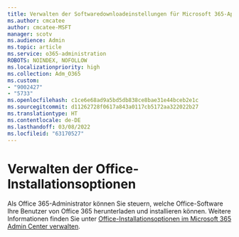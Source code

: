 ```yaml
---
title: Verwalten der Softwaredownloadeinstellungen für Microsoft 365-Apps
ms.author: cmcatee
author: cmcatee-MSFT
manager: scotv
ms.audience: Admin
ms.topic: article
ms.service: o365-administration
ROBOTS: NOINDEX, NOFOLLOW
ms.localizationpriority: high
ms.collection: Adm_O365
ms.custom:
- "9002427"
- "5733"
ms.openlocfilehash: c1ce6e68ad9a5bd5db838ce8bae31e44bceb2e1c
ms.sourcegitcommit: d11262728f0617a843a0117cb5172aa322022b27
ms.translationtype: HT
ms.contentlocale: de-DE
ms.lasthandoff: 03/08/2022
ms.locfileid: "63170527"
---
```

# <a name="manage-office-installation-options"></a>Verwalten der Office-Installationsoptionen

Als Office 365-Administrator können Sie steuern, welche Office-Software Ihre Benutzer von Office 365 herunterladen und installieren können. Weitere Informationen finden Sie unter [Office-Installationsoptionen im Microsoft 365 Admin Center verwalten](https://docs.microsoft.com/deployoffice/manage-software-download-settings-office-365).
